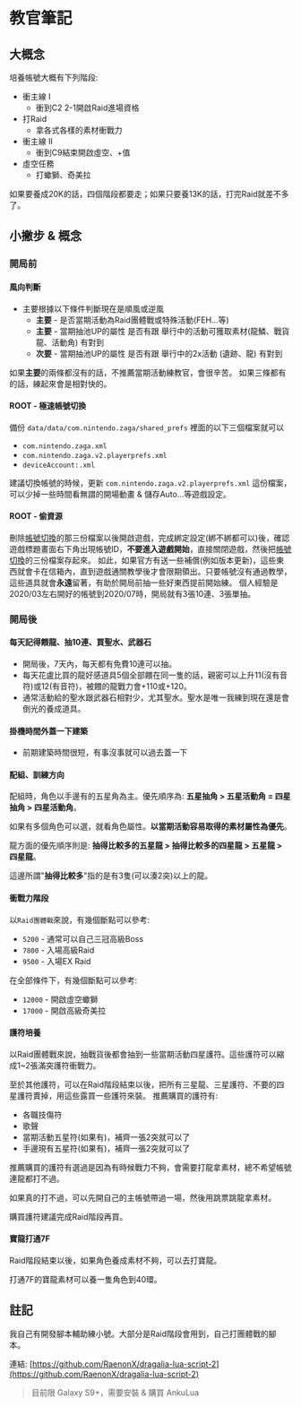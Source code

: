 # 教官筆記

## 大概念

培養帳號大概有下列階段:

- 衝主線 I
    - 衝到C2 2-1開啟Raid進場資格
- 打Raid
    - 拿各式各樣的素材衝戰力
- 衝主線 II
    - 衝到C9結束開啟虛空、+值
- 虛空任務
    - 打蠍獅、奇美拉

如果要養成20K的話，四個階段都要走；如果只要養13K的話，打完Raid就差不多了。

## 小撇步 & 概念

### 開局前

#### 風向判斷
- 主要根據以下條件判斷現在是順風或逆風
    - **主要** - 是否當期活動為Raid團體戰或特殊活動(FEH...等)
    - **主要** - 當期抽池UP的屬性 是否有跟 舉行中的活動可獲取素材(龍鱗、戰貨龍、活動角) 有對到
    - **次要** - 當期抽池UP的屬性 是否有跟 舉行中的2x活動 (遺跡、龍) 有對到

如果**主要**的兩條都沒有的話，不推薦當期活動練教官，會很辛苦。
如果三條都有的話，練起來會是相對快的。

#### **ROOT** - 極速帳號切換

備份 `data/data/com.nintendo.zaga/shared_prefs` 裡面的以下三個檔案就可以
- `com.nintendo.zaga.xml`
- `com.nintendo.zaga.v2.playerprefs.xml`
- `deviceAccount:.xml`

建議切換帳號的時候，更新 `com.nintendo.zaga.v2.playerprefs.xml` 這份檔案，可以少掉一些時間看無謂的開場動畫 & 儲存Auto...等遊戲設定。

#### **ROOT** - 偷資源

刪除[帳號切換][switch-account]的那三份檔案以後開啟遊戲，完成綁定設定(綁不綁都可以)後，確認遊戲標題畫面右下角出現帳號ID，**不要進入遊戲開始**，直接關閉遊戲，然後把[帳號切換][switch-account]的三份檔案存起來。
如此，如果官方有送一些補償(例如版本更新)，這些東西就會卡在信箱內，直到遊戲通關教學後才會限期領出。只要帳號沒有通過教學，這些道具就會**永遠**留著，有助於開局前抽一些好東西提前開始練。
個人經驗是2020/03左右開好的帳號到2020/07時，開局就有3張10連、3張單抽。

[switch-account]: #root---極速帳號切換

### 開局後

#### 每天記得餵龍、抽10連、買聖水、武器石
- 開局後，7天內，每天都有免費10連可以抽。
- 每天花盧比買的龍好感道具5個全部餵在同一隻的話，親密可以上升11(沒有音符)或12(有音符)，被餵的龍戰力會+110或+120。
- 通常活動給的聖水跟武器石相對少，尤其聖水。聖水是唯一我練到現在還是會倒光的養成道具。

#### 掛機時間外蓋一下建築
- 前期建築時間很短，有事沒事就可以過去蓋一下

#### 配組、訓練方向

配組時，角色以手邊有的五星角為主。優先順序為: **五星抽角 > 五星活動角 = 四星抽角 > 四星活動角**。

如果有多個角色可以選，就看角色屬性。**以當期活動容易取得的素材屬性為優先**。

龍方面的優先順序則是: **抽得比較多的五星龍 > 抽得比較多的四星龍 > 五星龍 > 四星龍**。

這邊所謂"**抽得比較多**"指的是有3隻(可以湊2突)以上的龍。

#### 衝戰力階段

以`Raid團體戰`來說，有幾個斷點可以參考:
- `5200` - 通常可以自己三冠高級Boss
- `7800` - 入場高級Raid
- `9500` - 入場EX Raid

在全部條件下，有幾個斷點可以參考:
- `12000` - 開啟虛空蠍獅
- `17000` - 開啟高級奇美拉

#### 護符培養

以Raid團體戰來說，抽戰貨後都會抽到一些當期活動四星護符。這些護符可以縮成1~2張滿突護符衝戰力。

至於其他護符，可以在Raid階段結束以後，把所有三星龍、三星護符、不要的四星護符賣掉，用這些露買一些護符來裝。
推薦購買的護符有:
- 各職技傷符
- 歌聲
- 當期活動五星符(如果有)，補齊一張2突就可以了
- 手邊現有五星符(如果有)，補齊一張2突就可以了

推薦購買的護符有選過是因為有時候戰力不夠，會需要打龍拿素材，總不希望帳號連龍都打不過。

如果真的打不過，可以先開自己的主帳號帶過一場，然後用跳票跳龍拿素材。

購買護符建議完成Raid階段再買。

#### 寶龍打通7F

Raid階段結束以後，如果角色養成素材不夠，可以去打寶龍。

打通7F的寶龍素材可以養一隻角色到40環。

## 註記

我自己有開發腳本輔助練小號。大部分是Raid階段會用到，自己打團體戰的腳本。

連結: [https://github.com/RaenonX/dragalia-lua-script-2](https://github.com/RaenonX/dragalia-lua-script-2)
> 目前限 Galaxy S9+，需要安裝 & 購買 AnkuLua
